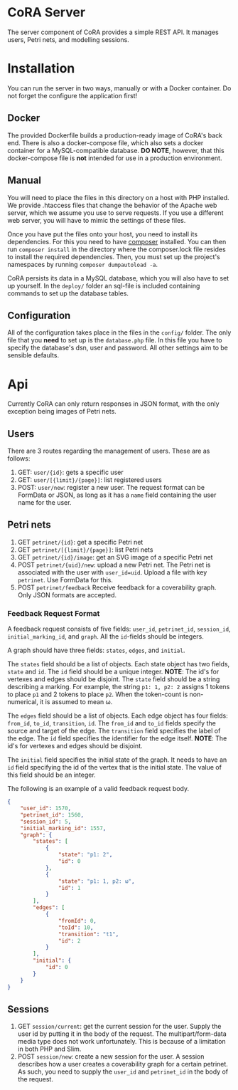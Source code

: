 # CoRA Server
The server component of CoRA provides a simple REST API. It manages users, Petri
nets, and modelling sessions.

# Installation
You can run the server in two ways, manually or with a Docker container. Do not
forget the configure the application first!

## Docker
The provided Dockerfile builds a production-ready image of CoRA's back
end. There is also a docker-compose file, which also sets a docker container for
a MySQL-compatible database. **DO NOTE**, however, that this docker-compose file
is **not** intended for use in a production environment.

## Manual
You will need to place the files in this directory on a host with PHP
installed. We provide .htaccess files that change the behavior of the Apache web
server, which we assume you use to serve requests. If you use a different web
server, you will have to mimic the settings of these files.

Once you have put the files onto your host, you need to install its
dependencies. For this you need to have [composer](https://www.getcomposer.org
"get composer") installed. You can then run `composer install` in the directory
where the composer.lock file resides to install the required dependencies. Then,
you must set up the project's namespaces by running `composer dumpautoload
-a`.

CoRA persists its data in a MySQL database, which you will also have to set up
yourself. In the `deploy/` folder an sql-file is included containing commands
to set up the database tables.

## Configuration 
All of the configuration takes place in the files in the `config/`
folder. The only file that you **need** to set up is the
`database.php` file. In this file you have to specify the database's
dsn, user and password. All other settings aim to be sensible
defaults.

# Api
Currently CoRA can only return responses in JSON format, with the only
exception being images of Petri nets.

## Users
There are 3 routes regarding the management of users. These are as
follows:

1. GET: `user/{id}`: gets a specific user
2. GET: `user/[{limit}/{page}]`: list registered users
3. POST: `user/new`: register a new user. The request format can be
   FormData or JSON, as long as it has a `name` field containing the
   user name for the user.

## Petri nets
1. GET `petrinet/{id}`: get a specific Petri net
2. GET `petrinet/[{limit}/{page}]`: list Petri nets
3. GET `petrinet/{id}/image`: get an SVG image of a specific Petri net
4. POST `petrinet/{uid}/new`: upload a new Petri net. The Petri net is
   associated with the user with `user_id=uid`. Upload a file with key
   `petrinet`. Use FormData for this.
5. POST `petrinet/feedback` Receive feedback for a coverability
   graph. Only JSON formats are accepted.
   
### Feedback Request Format
A feedback request consists of five fields: `user_id`, `petrinet_id`,
`session_id`, `initial_marking_id`, and `graph`. All the `id`-fields
should be integers.

A graph should have three fields: `states`, `edges`, and
`initial`. 

The `states` field should be a list of objects. Each state
object has two fields, `state` and `id`. The `id` field should be a
unique integer. **NOTE**: The id's for vertexes and edges should be
disjoint. The `state` field should be a string describing a
marking. For example, the string `p1: 1, p2: 2` assigns 1 tokens to
place `p1` and 2 tokens to place `p2`. When the token-count is
non-numerical, it is assumed to mean ω.

The `edges` field should be a list of objects. Each edge object has
four fields: `from_id`, `to_id`, `transition`, `id`. The `from_id` and
`to_id` fields specify the source and target of the edge. The
`transition` field specifies the label of the edge. The `id` field
specifies the identifier for the edge itself. **NOTE**: The id's for
vertexes and edges should be disjoint.

The `initial` field specifies the initial state of the graph. It needs
to have an `id` field specifying the id of the vertex that is the
initial state. The value of this field should be an integer.

The following is an example of a valid feedback request body.
```json
{
	"user_id": 1570,
	"petrinet_id": 1560,
	"session_id": 5,
	"initial_marking_id": 1557,
	"graph": {
		"states": [
			{
				"state": "p1: 2",
				"id": 0
			},
			{
				"state": "p1: 1, p2: ω",
				"id": 1
			}
		],
		"edges": [
			{
				"fromId": 0,
				"toId": 10,
				"transition": "t1",
				"id": 2
			}
		],
		"initial": {
			"id": 0
		}
	}
}
```

## Sessions
1. GET `session/current`: get the current session for the user. Supply
   the user id by putting it in the body of the request. The
   multipart/form-data media type does not work unfortunately. This is
   because of a limitation in both PHP and Slim.
2. POST `session/new`: create a new session for the user. A session
   describes how a user creates a coverability graph for a certain
   petrinet. As such, you need to supply the `user_id` and
   `petrinet_id` in the body of the request.
